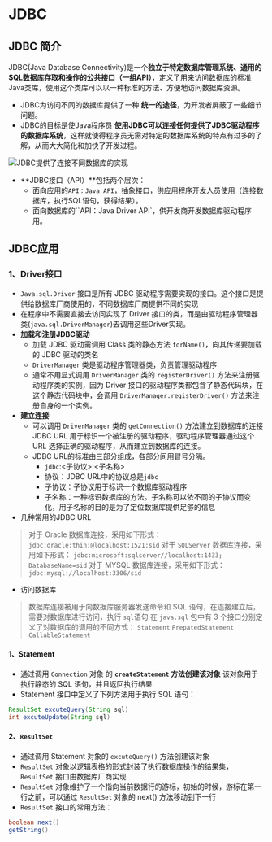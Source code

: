 # JDBC

## JDBC 简介

 JDBC(Java Database Connectivity)是一个**独立于特定数据库管理系统、通用的SQL数据库存取和操作的公共接口（一组API）**，定义了用来访问数据库的标准Java类库，使用这个类库可以以一种标准的方法、方便地访问数据库资源。

- JDBC为访问不同的数据库提供了一种 **统一的途径**，为开发者屏蔽了一些细节问题。
- JDBC的目标是使Java程序员 **使用JDBC可以连接任何提供了JDBC驱动程序的数据库系统**，这样就使得程序员无需对特定的数据库系统的特点有过多的了解，从而大大简化和加快了开发过程。

![JDBC提供了连接不同数据库的实现](D:\project\笔记\数据库\pic\jdbc.jpg)

- **JDBC接口（API）**包括两个层次：
  - 面向应用的`API：Java API`，抽象接口，供应用程序开发人员使用（连接数据库，执行SQL语句，获得结果）。
  - 面向数据库的``API：Java Driver API`，供开发商开发数据库驱动程序用。

## JDBC应用

### 1、Driver接口

- `Java.sql.Driver` 接口是所有 JDBC 驱动程序需要实现的接口。这个接口是提供给数据库厂商使用的，不同数据库厂商提供不同的实现
- 在程序中不需要直接去访问实现了 Driver 接口的类，而是由驱动程序管理器类(`java.sql.DriverManager`)去调用这些Driver实现。
- **加载和注册JDBC驱动**
  - 加载 JDBC 驱动需调用 Class 类的静态方法 `forName()`，向其传递要加载的 JDBC 驱动的类名
  - `DriverManager` 类是驱动程序管理器类，负责管理驱动程序
  - 通常不用显式调用 `DriverManager` 类的 `registerDriver()` 方法来注册驱动程序类的实例，因为 Driver 接口的驱动程序类都包含了静态代码块，在这个静态代码块中，会调用 `DriverManager.registerDriver()` 方法来注册自身的一个实例。
- **建立连接**
  - 可以调用 `DriverManager` 类的 `getConnection()` 方法建立到数据库的连接
    JDBC URL 用于标识一个被注册的驱动程序，驱动程序管理器通过这个 URL 选择正确的驱动程序，从而建立到数据库的连接。
  - JDBC URL的标准由三部分组成，各部分间用冒号分隔。
    - `jdbc`:<子协议>:<子名称>
    - 协议：JDBC URL中的协议总是`jdbc`
    - 子协议：子协议用于标识一个数据库驱动程序
    - 子名称：一种标识数据库的方法。子名称可以依不同的子协议而变化，用子名称的目的是为了定位数据库提供足够的信息
- 几种常用的JDBC URL

> 对于 Oracle 数据库连接，采用如下形式：
> `jdbc:oracle:thin:@localhost:1521:sid`
> 对于 `SQLServer` 数据库连接，采用如下形式：
> `jdbc:microsoft:sqlserver//localhost:1433; DatabaseName=sid`
> 对于 MYSQL 数据库连接，采用如下形式：
> `jdbc:mysql://localhost:3306/sid`

- 访问数据库

> 数据库连接被用于向数据库服务器发送命令和 SQL 语句，在连接建立后，需要对数据库进行访问，执行 `sql`语句
> 在 `java.sql` 包中有 3 个接口分别定义了对数据库的调用的不同方式：
> `Statement`
> `PrepatedStatement`
> `CallableStatement`

#### 1、Statement

- 通过调用 `Connection` 对象 的 **`createStatement` 方法创建该对象**
  该对象用于执行静态的 SQL 语句，并且返回执行结果
- Statement 接口中定义了下列方法用于执行 SQL 语句：

```java
ResultSet excuteQuery(String sql)
int excuteUpdate(String sql)
```

#### 2、`ResultSet`

- 通过调用 Statement 对象的 `excuteQuery()` 方法创建该对象
- `ResultSet` 对象以逻辑表格的形式封装了执行数据库操作的结果集，`ResultSet` 接口由数据库厂商实现
- `ResultSet` 对象维护了一个指向当前数据行的游标，初始的时候，游标在第一行之前，可以通过 `ResultSet` 对象的 next() 方法移动到下一行
- `ResultSet` 接口的常用方法：

```java
boolean next()
getString()
```

